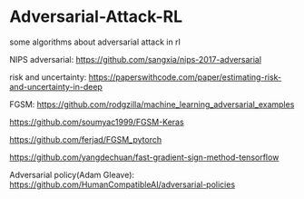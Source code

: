 # Adversarial-Attack-RL
some algorithms about adversarial attack in rl

NIPS adversarial: https://github.com/sangxia/nips-2017-adversarial

risk and uncertainty: https://paperswithcode.com/paper/estimating-risk-and-uncertainty-in-deep

FGSM: 
https://github.com/rodgzilla/machine_learning_adversarial_examples 

https://github.com/soumyac1999/FGSM-Keras

https://github.com/ferjad/FGSM_pytorch

https://github.com/yangdechuan/fast-gradient-sign-method-tensorflow

Adversarial policy(Adam Gleave): https://github.com/HumanCompatibleAI/adversarial-policies

